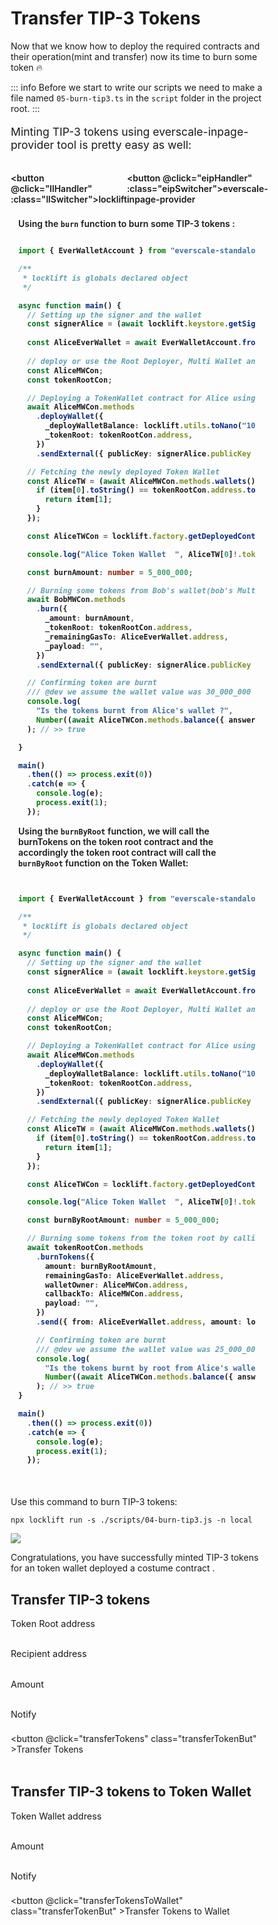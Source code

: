 # Transfer TIP-3 Tokens

Now that we know how to deploy the required contracts and their operation(mint and transfer) now its time to burn some token 🔥&#x20;

<div class="transferToken">

::: info
Before we start to write our scripts we need to make a file named `05-burn-tip3.ts` in the `script` folder in the project root.
:::


<span  :class="LLdis" style="font-size: 1.1rem;">


</span>

<span :class="EIPdis" style="font-size: 1.1rem;">

Minting TIP-3 tokens using everscale-inpage-provider tool is pretty easy as well:


</span>
<br/>

<div class="switcherContainer">

<button @click="llHandler" :class="llSwitcher">locklift</button>

<button @click="eipHandler" :class="eipSwitcher">everscale-inpage-provider </button>

</div>

<div class="codeBlockContainer" >

<span  :class="LLdis">

Using the `burn` function to burn some TIP-3 tokens : 

```` typescript 

import { EverWalletAccount } from "everscale-standalone-client";

/**
 * locklift is globals declared object 
 */

async function main() {
  // Setting up the signer and the wallet
  const signerAlice = (await locklift.keystore.getSigner("0"))!;
  
  const AliceEverWallet = await EverWalletAccount.fromPubkey({ publicKey: signer.publicKey!, workchain: 0 });
  
  // deploy or use the Root Deployer, Multi Wallet and the Token Root contracts from previous sections 
  const AliceMWCon;  
  const tokenRootCon;

  // Deploying a TokenWallet contract for Alice using the newly deployed MultiWallet contract
  await AliceMWCon.methods
    .deployWallet({
      _deployWalletBalance: locklift.utils.toNano("10"),
      _tokenRoot: tokenRootCon.address,
    })
    .sendExternal({ publicKey: signerAlice.publicKey });

  // Fetching the newly deployed Token Wallet
  const AliceTW = (await AliceMWCon.methods.wallets().call()).wallets.map(item => {
    if (item[0].toString() == tokenRootCon.address.toString()) {
      return item[1];
    }
  });

  const AliceTWCon = locklift.factory.getDeployedContract("TokenWallet", AliceTW[0]!.tokenWallet);

  console.log("Alice Token Wallet  ", AliceTW[0]!.tokenWallet.toString());

  const burnAmount: number = 5_000_000;

  // Burning some tokens from Bob's wallet(bob's Multi Wallet contract)
  await BobMWCon.methods
    .burn({
      _amount: burnAmount,
      _tokenRoot: tokenRootCon.address,
      _remainingGasTo: AliceEverWallet.address,
      _payload: "",
    })
    .sendExternal({ publicKey: signerAlice.publicKey });

  // Confirming token are burnt
  /// @dev we assume the wallet value was 30_000_000 before burning
  console.log(
    "Is the tokens burnt from Alice's wallet ?",
    Number((await AliceTWCon.methods.balance({ answerId: 0 }).call({})).value0) == 25_000_000,
  ); // >> true

}

main()
  .then(() => process.exit(0))
  .catch(e => {
    console.log(e);
    process.exit(1);
  });

````

Using the `burnByRoot` function, we will call the burnTokens on the token root contract and the accordingly the token root contract will call the `burnByRoot` function on the Token Wallet: 


```` typescript 


import { EverWalletAccount } from "everscale-standalone-client";

/**
 * locklift is globals declared object 
 */

async function main() {
  // Setting up the signer and the wallet
  const signerAlice = (await locklift.keystore.getSigner("0"))!;
  
  const AliceEverWallet = await EverWalletAccount.fromPubkey({ publicKey: signer.publicKey!, workchain: 0 });
  
  // deploy or use the Root Deployer, Multi Wallet and the Token Root contracts from previous sections 
  const AliceMWCon;  
  const tokenRootCon;

  // Deploying a TokenWallet contract for Alice using the newly deployed MultiWallet contract
  await AliceMWCon.methods
    .deployWallet({
      _deployWalletBalance: locklift.utils.toNano("10"),
      _tokenRoot: tokenRootCon.address,
    })
    .sendExternal({ publicKey: signerAlice.publicKey });

  // Fetching the newly deployed Token Wallet
  const AliceTW = (await AliceMWCon.methods.wallets().call()).wallets.map(item => {
    if (item[0].toString() == tokenRootCon.address.toString()) {
      return item[1];
    }
  });

  const AliceTWCon = locklift.factory.getDeployedContract("TokenWallet", AliceTW[0]!.tokenWallet);

  console.log("Alice Token Wallet  ", AliceTW[0]!.tokenWallet.toString());

  const burnByRootAmount: number = 5_000_000;

  // Burning some tokens from the token root by calling (burnByRoot)
  await tokenRootCon.methods
    .burnTokens({
      amount: burnByRootAmount,
      remainingGasTo: AliceEverWallet.address,
      walletOwner: AliceMWCon.address,
      callbackTo: AliceMWCon.address,
      payload: "",
    })
    .send({ from: AliceEverWallet.address, amount: locklift.utils.toNano("2") })

    // Confirming token are burnt
    /// @dev we assume the wallet value was 25_000_000 before burning
    console.log(
      "Is the tokens burnt by root from Alice's wallet ?",
      Number((await AliceTWCon.methods.balance({ answerId: 0 }).call({})).value0) == 20_000_000,
    ); // >> true
}

main()
  .then(() => process.exit(0))
  .catch(e => {
    console.log(e);
    process.exit(1);
  });

````

</span>

<span  :class="EIPdis">

```` typescript
````

</span>

</div>


<div class="action">
<div :class="llAction">

Use this command to burn TIP-3 tokens:

```shell
npx locklift run -s ./scripts/04-burn-tip3.js -n local
```

![](</internal_mint.png>)

Congratulations, you have successfully minted TIP-3 tokens for an token wallet deployed a costume contract .

</div>

<div :class="eipAction" >

<div :class="transfer">

## Transfer TIP-3 tokens  

<p class=actionInName style="margin-bottom: 0;">Token Root address</p> 
<input ref="actionTokenRootAddress" class="action Ain" type="text"/>

<p class=actionInName style="margin-bottom: 0;">Recipient address</p> 
<input ref="actionRecipientAddress" class="action Ain" type="text"/>

<p class=actionInName style="margin-bottom: 0;">Amount</p> 
<input ref="actionAmount" class="action Ain" type="text"/>

<label class="container"> Notify
<input class="checkboxInput" ref="actionNotify" type="checkbox">
<span class="checkmark"></span>
</label>

<button @click="transferTokens" class="transferTokenBut" >Transfer Tokens</button>
</div>
<p id="output-p" :class="EIPdis" ref="transferTokenOutput"></p>

<div :class="transferToWallet">

## Transfer TIP-3 tokens to Token Wallet  

<p class=actionInName style="margin-bottom: 0;">Token Wallet address</p> 
<input ref="actionWalletRecipientAddress" class="action Ain" type="text"/>

<p class=actionInName style="margin-bottom: 0;">Amount</p> 
<input ref="actionWalletAmount" class="action Ain" type="text"/>

<label class="container"> Notify
<input class="checkboxInput" ref="actionWalletNotify" type="checkbox">
<span class="checkmark"></span>
</label>

<button @click="transferTokensToWallet" class="transferTokenBut" >Transfer Tokens to Wallet</button>
</div>
</div>

</div>

<p id="output-p" :class="EIPdis" ref="WalletTransferTokenOutput"></p>

</div>

<script lang="ts" >
import { defineComponent, ref, onMounted } from "vue";
import {toast} from "/src/helpers/toast";
import {transferTokenEip, transferTokenToWalletEip} from "../Scripts/Account/Transfer"

export default defineComponent({
  name: "transferToken",
  data(){
    return{
        LLdis: "cbShow",
        EIPdis: "cbHide",
        llSwitcher:"llSwitcher on",
        eipSwitcher: "eipSwitcher off",
        llAction: "llAction cbShow",
        eipAction: "eipAction cbHide"
    }
  },
  setup() {
    
    function llHandler(e){
        if(this.LLdis == "cbHide")  
        {
            this.llSwitcher = "llSwitcher on";
            this.eipSwitcher = "eipSwitcher off"
        };
        this.EIPdis = "cbHide"
        this.LLdis = "cbShow"
        this.llAction = "llAction cbShow"
        this.eipAction = "eipAction cbHide"
}   
    async function eipHandler(e){
        if(this.EIPdis == "cbHide")  
        {
            this.llSwitcher = "llSwitcher off";
            this.eipSwitcher = "eipSwitcher on"
        };
        this.LLdis = "cbHide"
        this.EIPdis = "cbShow"
        this.llAction = "llAction cbHide"
        this.eipAction = "eipAction cbShow"
    }
  async function transferTokens(){
          this.$refs.transferTokenOutput.innerHTML = "Processing ..."
        // checking of all the values are fully filled 
        if (
            this.$refs.actionTokenRootAddress.value == ""

        ){
            toast("Token root address field is required !",0)
            this.$refs.transferTokenOutput.innerHTML = "Failed"
            return
        }
                // checking of all the values are fully filled 
        if (
            this.$refs.actionRecipientAddress.value == ""

        ){
            toast("Recipient address field is required !",0)
            this.$refs.transferTokenOutput.innerHTML = "Failed"
            return
        }        // checking of all the values are fully filled 
        if (
            this.$refs.actionAmount.value == ""

        ){
            toast("Amount field is required !",0)
            this.$refs.transferTokenOutput.innerHTML = "Failed"
            return
        }
        let transferTokenRes = await transferTokenEip(
          this.$refs.actionTokenRootAddress.value,
          this.$refs.actionRecipientAddress.value,
          this.$refs.actionAmount.value,
          this.$refs.actionNotify.checked
          )
          // Rendering the output     
          transferTokenRes = !transferTokenRes ? "Failed" :  transferTokenRes;
          this.$refs.transferTokenOutput.innerHTML = transferTokenRes;
  }

   async function transferTokensToWallet(){
          this.$refs.WalletTransferTokenOutput.innerHTML = "Processing ..."
        if (
            this.$refs.actionWalletRecipientAddress.value == ""

        ){
            toast("Recipient address field is required !",0)
            this.$refs.actionWalletAmount.innerHTML = "Failed"
            return
        }        // checking of all the values are fully filled 
        if (
            this.$refs.actionWalletNotify.value == ""

        ){
            toast("Amount field is required !",0)
            this.$refs.WalletTransferTokenOutput.innerHTML = "Failed"
            return
        }
        let transferTokenRes = await transferTokenToWalletEip(
          this.$refs.actionWalletRecipientAddress.value,
          this.$refs.actionWalletAmount.value,
          this.$refs.actionWalletNotify.checked
          )
          // Rendering the output     
          transferTokenRes = !transferTokenRes ? "Failed" :  transferTokenRes;
          this.$refs.WalletTransferTokenOutput.innerHTML = transferTokenRes;
  }
  
return {
        eipHandler,
        llHandler,
        transferTokens,
        transferTokensToWallet
    };
  },
});

</script>

<style>
.transferTokens{
  font-size: 1.1rem;
}
.action{
    display:inline-block;
}

.actionInName{
    font-size: .9rem;
}

.transferTokenBut, .switcherContainer, .codeBlockContainer, .Ain
{
  background-color: var(--vp-c-bg-mute);
  transition: background-color 0.1s;
  border: 1px solid var(--vp-c-divider);
  border-radius: 8px;
  font-weight: 600;
  cursor : pointer;
}
.Ain{
    padding-left : 10px;
    margin : 0;
}
.transferTokenBut{
    cursor:pointer;
    padding: 5px 12px;
    display: flex;
    transition: all ease .3s;
}

.transferTokenBut:hover{
      border: 1px solid var(--light-color-ts-class);
}

#output-p{
    /* height: 30px; */
    padding: 2px 10px;
    border-radius: 8px;
    border: 1px solid var(--vp-c-divider);
    }

.text{padding-left: 5px;font-size:1rem;}

.switcherContainer{
    border-bottom-left-radius: 0;
    border-bottom-right-radius: 0;
    display: flex;
    border: none;
    padding: 0px;
}
.switcherContainer > p{
    margin: 0px;
    padding : 0px;
}
.codeBlockContainer{
    border-top-left-radius: 0;
    border-top-right-radius: 0;
    padding: 8px 12px;
}
.cbShow{
    display: block;
}
.cbHide{
    display: none;
}
.llSwitcher{
    padding: 5px 10px;
    border: 1px solid var(--vp-c-divider);
    border-bottom: none;
    border-top-left-radius: 8px;
    border-top-right-radius: 8px;
    font-weight: 600;
    transition: all ease .2s;
}
.eipSwitcher{
    padding: 5px 10px;
    border: 1px solid var(--vp-c-divider);
    border-bottom: none;
    border-top-left-radius: 8px;
    border-top-right-radius: 8px;
    font-weight: 600;
    transition: all ease .2s;
}
.eipAction{
    font-weight: 600;
}
.on{
    color : var(--light-color-ts-class);
}
.off{
    color : var(--vp-c-bg-mute);
}

* {box-sizing: border-box;}
 
.container {
  display: flex;
  position: relative;
  margin-bottom: 12px;
  font-size: .9rem;
}

.container .checkboxInput {
  position: absolute;
  opacity: 0;
  height: 0;
  width: 0;
  
}

.checkmark {
  cursor: pointer;
  position: relative;
  top: 0;
  left: 0;
  height: 25px;
  width: 25px;
  background-color: var(--vp-c-bg-mute);
  border: 1px solid var(--vp-c-divider);
  border-radius : 8px;
  margin-left: 10px;
}

.container input:checked ~ .checkmark {
  background-color: var(--light-color-ts-class);
}

.checkmark:after {
  content: "";
  position: absolute;
  display: none;
}

.container input:checked ~ .checkmark:after {
  display: block;
}

.container .checkmark:after {
  left: 9px;
  top: 5px;
  width: 5px;
  height: 10px;
  border: solid white;
  border-width: 0 3px 3px 0;
  -webkit-transform: rotate(45deg);
  -ms-transform: rotate(45deg);
  transform: rotate(45deg);
}

</style>